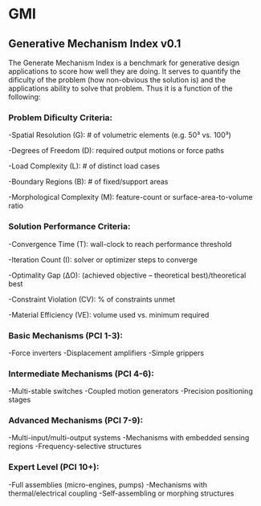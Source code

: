 # GMI
## Generative Mechanism Index v0.1

The Generate Mechanism Index is a benchmark for generative design applications to score how well they are doing. It serves to quantify the dificulty of the problem (how non-obvious the solution is) and the applications ability to solve that problem. Thus it is a function of the following:

### Problem Dificulty Criteria:
-Spatial Resolution (G): # of volumetric elements (e.g. 50³ vs. 100³)

-Degrees of Freedom (D): required output motions or force paths

-Load Complexity (L): # of distinct load cases

-Boundary Regions (B): # of fixed/support areas

-Morphological Complexity (M): feature-count or surface-area-to-volume ratio


### Solution Performance Criteria:
-Convergence Time (T): wall-clock to reach performance threshold

-Iteration Count (I): solver or optimizer steps to converge

-Optimality Gap (ΔO): (achieved objective – theoretical best)/theoretical best

-Constraint Violation (CV): % of constraints unmet

-Material Efficiency (VE): volume used vs. minimum required




### Basic Mechanisms (PCI 1-3):
-Force inverters
-Displacement amplifiers
-Simple grippers

### Intermediate Mechanisms (PCI 4-6):
-Multi-stable switches
-Coupled motion generators
-Precision positioning stages

### Advanced Mechanisms (PCI 7-9):
-Multi-input/multi-output systems
-Mechanisms with embedded sensing regions
-Frequency-selective structures

### Expert Level (PCI 10+):
-Full assemblies (micro-engines, pumps)
-Mechanisms with thermal/electrical coupling
-Self-assembling or morphing structures
